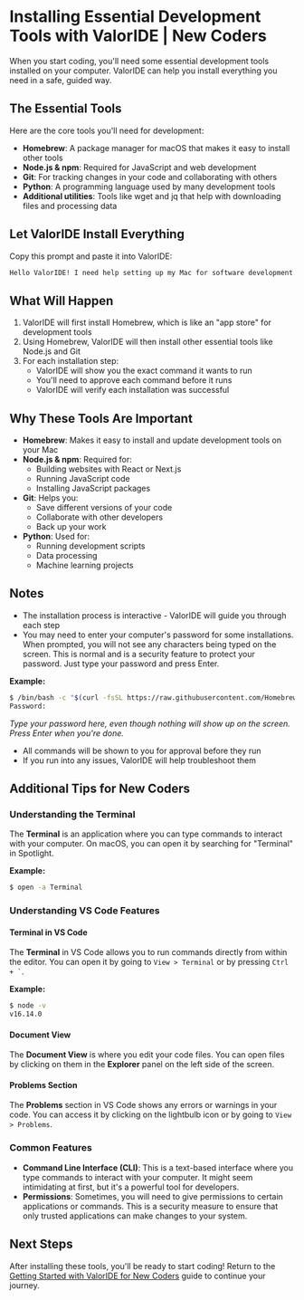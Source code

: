 # Installing Essential Development Tools with ValorIDE | New Coders

When you start coding, you'll need some essential development tools installed on your computer. ValorIDE can help you install everything you need in a safe, guided way.

## The Essential Tools

Here are the core tools you'll need for development:

- **Homebrew**: A package manager for macOS that makes it easy to install other tools
- **Node.js & npm**: Required for JavaScript and web development
- **Git**: For tracking changes in your code and collaborating with others
- **Python**: A programming language used by many development tools
- **Additional utilities**: Tools like wget and jq that help with downloading files and processing data

## Let ValorIDE Install Everything

Copy this prompt and paste it into ValorIDE:

```bash
Hello ValorIDE! I need help setting up my Mac for software development. Could you please help me install the essential development tools like Homebrew, Node.js, Git, Python, and any other utilities that are commonly needed for coding? I'd like you to guide me through the process step-by-step, explaining what each tool does and making sure everything is installed correctly.
```

## What Will Happen

1. ValorIDE will first install Homebrew, which is like an "app store" for development tools
2. Using Homebrew, ValorIDE will then install other essential tools like Node.js and Git
3. For each installation step:
   - ValorIDE will show you the exact command it wants to run
   - You'll need to approve each command before it runs
   - ValorIDE will verify each installation was successful

## Why These Tools Are Important

- **Homebrew**: Makes it easy to install and update development tools on your Mac
- **Node.js & npm**: Required for:
  - Building websites with React or Next.js
  - Running JavaScript code
  - Installing JavaScript packages
- **Git**: Helps you:
  - Save different versions of your code
  - Collaborate with other developers
  - Back up your work
- **Python**: Used for:
  - Running development scripts
  - Data processing
  - Machine learning projects

## Notes

- The installation process is interactive - ValorIDE will guide you through each step
- You may need to enter your computer's password for some installations. When prompted, you will not see any characters being typed on the screen. This is normal and is a security feature to protect your password. Just type your password and press Enter.

**Example:**

```bash
$ /bin/bash -c "$(curl -fsSL https://raw.githubusercontent.com/Homebrew/install/HEAD/install.sh)"
Password:
```

_Type your password here, even though nothing will show up on the screen. Press Enter when you're done._

- All commands will be shown to you for approval before they run
- If you run into any issues, ValorIDE will help troubleshoot them

## Additional Tips for New Coders

### Understanding the Terminal

The **Terminal** is an application where you can type commands to interact with your computer. On macOS, you can open it by searching for "Terminal" in Spotlight.

**Example:**

```bash
$ open -a Terminal
```

### Understanding VS Code Features

#### Terminal in VS Code

The **Terminal** in VS Code allows you to run commands directly from within the editor. You can open it by going to `View > Terminal` or by pressing `` Ctrl + ` ``.

**Example:**

```bash
$ node -v
v16.14.0
```

#### Document View

The **Document View** is where you edit your code files. You can open files by clicking on them in the **Explorer** panel on the left side of the screen.

#### Problems Section

The **Problems** section in VS Code shows any errors or warnings in your code. You can access it by clicking on the lightbulb icon or by going to `View > Problems`.

### Common Features

- **Command Line Interface (CLI)**: This is a text-based interface where you type commands to interact with your computer. It might seem intimidating at first, but it's a powerful tool for developers.
- **Permissions**: Sometimes, you will need to give permissions to certain applications or commands. This is a security measure to ensure that only trusted applications can make changes to your system.

## Next Steps

After installing these tools, you'll be ready to start coding! Return to the [Getting Started with ValorIDE for New Coders](../getting-started-new-coders/README.md) guide to continue your journey.
